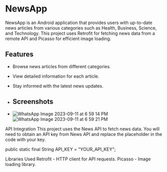 # NewsApp
NewsApp is an Android application that provides users with up-to-date news articles from various categories such as Health, Business, Science, and Technology. This project uses Retrofit for fetching news data from a remote API and Picasso for efficient image loading.

## Features

- Browse news articles from different categories.
- View detailed information for each article.
- Stay informed with the latest news updates.

- ## Screenshots
- ![WhatsApp Image 2023-09-11 at 6 59 14 PM](https://github.com/Surajlambor/NewsApp/assets/138770310/4164bc6a-15a5-4e4a-aa42-d4c8ad6ef1c9)
![WhatsApp Image 2023-09-11 at 6 59 21 PM](https://github.com/Surajlambor/NewsApp/assets/138770310/182f67cc-ece5-426d-a1af-069ae64ec4c6)

API Integration
This project uses the News API to fetch news data. You will need to obtain an API key from News API and replace the placeholder in the code with your key.

public static final String API_KEY = "YOUR_API_KEY";

Libraries Used
Retrofit - HTTP client for API requests.
Picasso - Image loading library.
